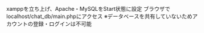xamppを立ち上げ、Apache・MySQLをStart状態に設定
ブラウザでlocalhost/chat_db/main.phpにアクセス
※データベースを共有していないためアカウントの登録・ログインは不可能
